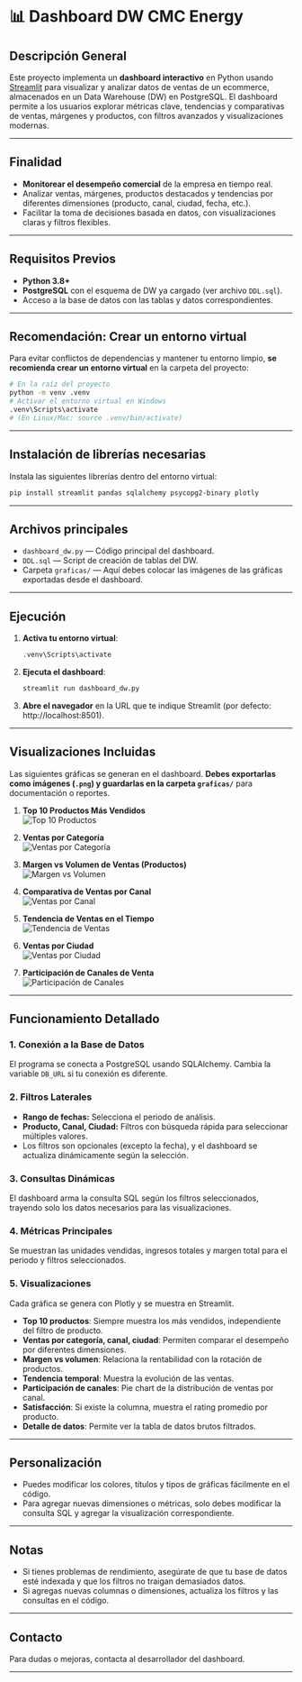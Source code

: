 # 📊 Dashboard DW CMC Energy

## Descripción General

Este proyecto implementa un **dashboard interactivo** en Python usando [Streamlit](https://streamlit.io/) para visualizar y analizar datos de ventas de un ecommerce, almacenados en un Data Warehouse (DW) en PostgreSQL. El dashboard permite a los usuarios explorar métricas clave, tendencias y comparativas de ventas, márgenes y productos, con filtros avanzados y visualizaciones modernas.

---

## Finalidad

- **Monitorear el desempeño comercial** de la empresa en tiempo real.
- Analizar ventas, márgenes, productos destacados y tendencias por diferentes dimensiones (producto, canal, ciudad, fecha, etc.).
- Facilitar la toma de decisiones basada en datos, con visualizaciones claras y filtros flexibles.

---

## Requisitos Previos

- **Python 3.8+**
- **PostgreSQL** con el esquema de DW ya cargado (ver archivo `DDL.sql`).
- Acceso a la base de datos con las tablas y datos correspondientes.

---

## Recomendación: Crear un entorno virtual

Para evitar conflictos de dependencias y mantener tu entorno limpio, **se recomienda crear un entorno virtual** en la carpeta del proyecto:

```sh
# En la raíz del proyecto
python -m venv .venv
# Activar el entorno virtual en Windows
.venv\Scripts\activate
# (En Linux/Mac: source .venv/bin/activate)
```

---

## Instalación de librerías necesarias

Instala las siguientes librerías dentro del entorno virtual:

```sh
pip install streamlit pandas sqlalchemy psycopg2-binary plotly
```

---

## Archivos principales

- `dashboard_dw.py` — Código principal del dashboard.
- `DDL.sql` — Script de creación de tablas del DW.
- Carpeta `graficas/` — Aquí debes colocar las imágenes de las gráficas exportadas desde el dashboard.

---

## Ejecución

1. **Activa tu entorno virtual**:
    ```sh
    .venv\Scripts\activate
    ```
2. **Ejecuta el dashboard**:
    ```sh
    streamlit run dashboard_dw.py
    ```
3. **Abre el navegador** en la URL que te indique Streamlit (por defecto: http://localhost:8501).

---

## Visualizaciones Incluidas

Las siguientes gráficas se generan en el dashboard. **Debes exportarlas como imágenes (`.png`) y guardarlas en la carpeta `graficas/`** para documentación o reportes.

1. **Top 10 Productos Más Vendidos**  
   ![Top 10 Productos](graficas/top10_productos-1.png)

2. **Ventas por Categoría**  
   ![Ventas por Categoría](graficas/ventas_categoria-1.png)

3. **Margen vs Volumen de Ventas (Productos)**  
   ![Margen vs Volumen](graficas/margen_vs_volumen-1.png)

4. **Comparativa de Ventas por Canal**  
   ![Ventas por Canal](graficas/ventas_por_canal-1.png)

5. **Tendencia de Ventas en el Tiempo**  
   ![Tendencia de Ventas](graficas/tendencia_ventas-1.png)

6. **Ventas por Ciudad**  
   ![Ventas por Ciudad](graficas/ventas_por_ciudad-1.png)

7. **Participación de Canales de Venta**  
   ![Participación de Canales](graficas/participacion_canales-1.png)

---

## Funcionamiento Detallado

### 1. **Conexión a la Base de Datos**
El programa se conecta a PostgreSQL usando SQLAlchemy. Cambia la variable `DB_URL` si tu conexión es diferente.

### 2. **Filtros Laterales**
- **Rango de fechas:** Selecciona el periodo de análisis.
- **Producto, Canal, Ciudad:** Filtros con búsqueda rápida para seleccionar múltiples valores.
- Los filtros son opcionales (excepto la fecha), y el dashboard se actualiza dinámicamente según la selección.

### 3. **Consultas Dinámicas**
El dashboard arma la consulta SQL según los filtros seleccionados, trayendo solo los datos necesarios para las visualizaciones.

### 4. **Métricas Principales**
Se muestran las unidades vendidas, ingresos totales y margen total para el periodo y filtros seleccionados.

### 5. **Visualizaciones**
Cada gráfica se genera con Plotly y se muestra en Streamlit.  
- **Top 10 productos**: Siempre muestra los más vendidos, independiente del filtro de producto.
- **Ventas por categoría, canal, ciudad**: Permiten comparar el desempeño por diferentes dimensiones.
- **Margen vs volumen**: Relaciona la rentabilidad con la rotación de productos.
- **Tendencia temporal**: Muestra la evolución de las ventas.
- **Participación de canales**: Pie chart de la distribución de ventas por canal.
- **Satisfacción**: Si existe la columna, muestra el rating promedio por producto.
- **Detalle de datos**: Permite ver la tabla de datos brutos filtrados.

---

## Personalización

- Puedes modificar los colores, títulos y tipos de gráficas fácilmente en el código.
- Para agregar nuevas dimensiones o métricas, solo debes modificar la consulta SQL y agregar la visualización correspondiente.

---

## Notas

- Si tienes problemas de rendimiento, asegúrate de que tu base de datos esté indexada y que los filtros no traigan demasiados datos.
- Si agregas nuevas columnas o dimensiones, actualiza los filtros y las consultas en el código.

---

## Contacto

Para dudas o mejoras, contacta al desarrollador del dashboard.

---